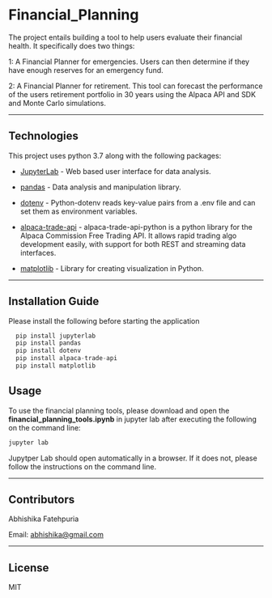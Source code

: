 # Financial_Planning
The project entails building a tool to help users evaluate their financial health. It specifically does two things:

1: A Financial Planner for emergencies. Users can then determine if they have enough reserves for an emergency fund.

2: A Financial Planner for retirement. This tool can forecast the performance of the users retirement portfolio in 30 years using the Alpaca API and SDK and Monte Carlo simulations.

---

## Technologies

This project uses python 3.7 along with the following packages:

* [JupyterLab](https://jupyterlab.readthedocs.io/en/stable/) - Web based user interface for data analysis.

* [pandas](https://github.com/pandas-dev/pandas) - Data analysis and manipulation library.

* [dotenv](https://pypi.org/project/python-dotenv/) - Python-dotenv reads key-value pairs from a .env file and can set them as environment variables.

* [alpaca-trade-api](https://pypi.org/project/alpaca-trade-api/) - alpaca-trade-api-python is a python library for the Alpaca Commission Free Trading API. It allows rapid trading algo development easily, with support for both REST and streaming data interfaces.

* [matplotlib](https://github.com/matplotlib/matplotlib) - Library for creating visualization in Python.

---

## Installation Guide

Please install the following before starting the application

```python
  pip install jupyterlab
  pip install pandas
  pip install dotenv
  pip install alpaca-trade-api
  pip install matplotlib
```

## Usage

To use the financial planning tools, please download and open the **financial_planning_tools.ipynb** in jupyter lab after executing
the following on the command line:

```python
jupyter lab
```
Jupytper Lab should open automatically in a browser. 
If it does not, please follow the instructions on the command line.

---

## Contributors

Abhishika Fatehpuria

Email: abhishika@gmail.com

---

## License

MIT
